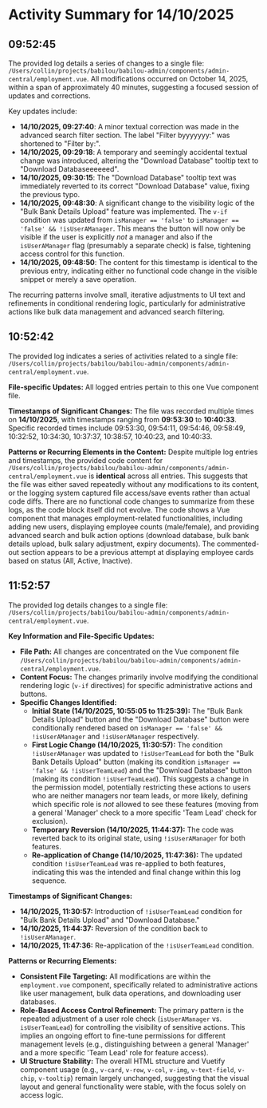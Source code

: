# Activity Summary for 14/10/2025

## 09:52:45
The provided log details a series of changes to a single file: `/Users/collin/projects/babilou/babilou-admin/components/admin-central/employment.vue`. All modifications occurred on October 14, 2025, within a span of approximately 40 minutes, suggesting a focused session of updates and corrections.

Key updates include:

*   **14/10/2025, 09:27:40**: A minor textual correction was made in the advanced search filter section. The label "Filter byyyyyyy:" was shortened to "Filter by:".
*   **14/10/2025, 09:29:18**: A temporary and seemingly accidental textual change was introduced, altering the "Download Database" tooltip text to "Download Databaseeeeeed".
*   **14/10/2025, 09:30:15**: The "Download Database" tooltip text was immediately reverted to its correct "Download Database" value, fixing the previous typo.
*   **14/10/2025, 09:48:30**: A significant change to the visibility logic of the "Bulk Bank Details Upload" feature was implemented. The `v-if` condition was updated from `isManager == 'false'` to `isManager == 'false' && !isUserAManager`. This means the button will now only be visible if the user is explicitly *not* a manager and also if the `isUserAManager` flag (presumably a separate check) is false, tightening access control for this function.
*   **14/10/2025, 09:48:50**: The content for this timestamp is identical to the previous entry, indicating either no functional code change in the visible snippet or merely a save operation.

The recurring patterns involve small, iterative adjustments to UI text and refinements in conditional rendering logic, particularly for administrative actions like bulk data management and advanced search filtering.

## 10:52:42
The provided log indicates a series of activities related to a single file: `/Users/collin/projects/babilou/babilou-admin/components/admin-central/employment.vue`.

**File-specific Updates:**
All logged entries pertain to this one Vue component file.

**Timestamps of Significant Changes:**
The file was recorded multiple times on **14/10/2025**, with timestamps ranging from **09:53:30** to **10:40:33**. Specific recorded times include 09:53:30, 09:54:11, 09:54:46, 09:58:49, 10:32:52, 10:34:30, 10:37:37, 10:38:57, 10:40:23, and 10:40:33.

**Patterns or Recurring Elements in the Content:**
Despite multiple log entries and timestamps, the provided code content for `/Users/collin/projects/babilou/babilou-admin/components/admin-central/employment.vue` is **identical** across all entries. This suggests that the file was either saved repeatedly without any modifications to its content, or the logging system captured file access/save events rather than actual code diffs. There are no functional code changes to summarize from these logs, as the code block itself did not evolve. The code shows a Vue component that manages employment-related functionalities, including adding new users, displaying employee counts (male/female), and providing advanced search and bulk action options (download database, bulk bank details upload, bulk salary adjustment, expiry documents). The commented-out section appears to be a previous attempt at displaying employee cards based on status (All, Active, Inactive).

## 11:52:57
The provided log details changes to a single file: `/Users/collin/projects/babilou/babilou-admin/components/admin-central/employment.vue`.

**Key Information and File-Specific Updates:**

*   **File Path:** All changes are concentrated on the Vue component file `/Users/collin/projects/babilou/babilou-admin/components/admin-central/employment.vue`.
*   **Content Focus:** The changes primarily involve modifying the conditional rendering logic (`v-if` directives) for specific administrative actions and buttons.
*   **Specific Changes Identified:**
    *   **Initial State (14/10/2025, 10:55:05 to 11:25:39):** The "Bulk Bank Details Upload" button and the "Download Database" button were conditionally rendered based on `isManager == 'false' && !isUserAManager` and `!isUserAManager` respectively.
    *   **First Logic Change (14/10/2025, 11:30:57):** The condition `!isUserAManager` was updated to `!isUserTeamLead` for both the "Bulk Bank Details Upload" button (making its condition `isManager == 'false' && !isUserTeamLead`) and the "Download Database" button (making its condition `!isUserTeamLead`). This suggests a change in the permission model, potentially restricting these actions to users who are neither managers nor team leads, or more likely, defining which specific role is *not* allowed to see these features (moving from a general 'Manager' check to a more specific 'Team Lead' check for exclusion).
    *   **Temporary Reversion (14/10/2025, 11:44:37):** The code was reverted back to its original state, using `!isUserAManager` for both features.
    *   **Re-application of Change (14/10/2025, 11:47:36):** The updated condition `!isUserTeamLead` was re-applied to both features, indicating this was the intended and final change within this log sequence.

**Timestamps of Significant Changes:**

*   **14/10/2025, 11:30:57:** Introduction of `!isUserTeamLead` condition for "Bulk Bank Details Upload" and "Download Database."
*   **14/10/2025, 11:44:37:** Reversion of the condition back to `!isUserAManager`.
*   **14/10/2025, 11:47:36:** Re-application of the `!isUserTeamLead` condition.

**Patterns or Recurring Elements:**

*   **Consistent File Targeting:** All modifications are within the `employment.vue` component, specifically related to administrative actions like user management, bulk data operations, and downloading user databases.
*   **Role-Based Access Control Refinement:** The primary pattern is the repeated adjustment of a user role check (`isUserAManager` vs. `isUserTeamLead`) for controlling the visibility of sensitive actions. This implies an ongoing effort to fine-tune permissions for different management levels (e.g., distinguishing between a general 'Manager' and a more specific 'Team Lead' role for feature access).
*   **UI Structure Stability:** The overall HTML structure and Vuetify component usage (e.g., `v-card`, `v-row`, `v-col`, `v-img`, `v-text-field`, `v-chip`, `v-tooltip`) remain largely unchanged, suggesting that the visual layout and general functionality were stable, with the focus solely on access logic.
